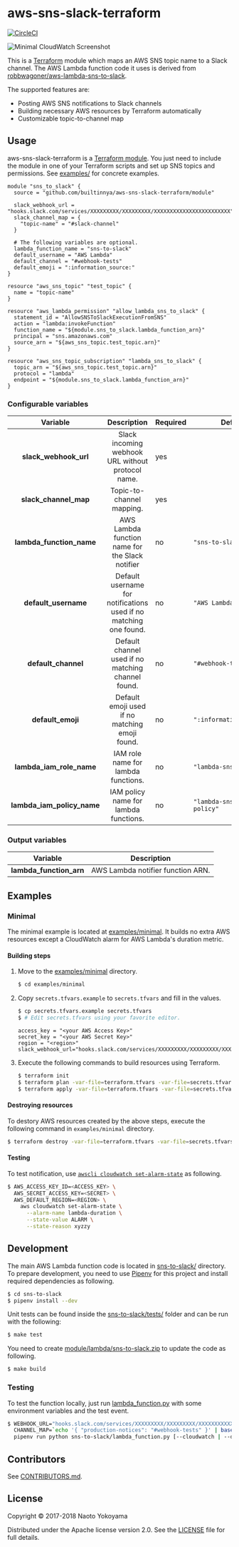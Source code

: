 # aws-sns-slack-terraform

[![CircleCI](https://circleci.com/gh/builtinnya/aws-sns-slack-terraform.svg?style=svg)](https://circleci.com/gh/builtinnya/aws-sns-slack-terraform)

![Minimal CloudWatch Screenshot](screenshots/minimal-cloudwatch-screenshot.png)

This is a [Terraform](https://www.terraform.io/) module which maps an AWS SNS topic name to a Slack channel.
The AWS Lambda function code it uses is derived from [robbwagoner/aws-lambda-sns-to-slack](https://github.com/robbwagoner/aws-lambda-sns-to-slack).

The supported features are:

- Posting AWS SNS notifications to Slack channels
- Building necessary AWS resources by Terraform automatically
- Customizable topic-to-channel map

## Usage

aws-sns-slack-terraform is a [Terraform module](https://www.terraform.io/docs/modules/index.html).
You just need to include the module in one of your Terraform scripts and set up SNS topics and permissions.
See [examples/](/examples) for concrete examples.

```hcl
module "sns_to_slack" {
  source = "github.com/builtinnya/aws-sns-slack-terraform/module"

  slack_webhook_url = "hooks.slack.com/services/XXXXXXXXX/XXXXXXXXX/XXXXXXXXXXXXXXXXXXXXXXXX"
  slack_channel_map = {
    "topic-name" = "#slack-channel"
  }

  # The following variables are optional.
  lambda_function_name = "sns-to-slack"
  default_username = "AWS Lambda"
  default_channel = "#webhook-tests"
  default_emoji = ":information_source:"
}

resource "aws_sns_topic" "test_topic" {
  name = "topic-name"
}

resource "aws_lambda_permission" "allow_lambda_sns_to_slack" {
  statement_id = "AllowSNSToSlackExecutionFromSNS"
  action = "lambda:invokeFunction"
  function_name = "${module.sns_to_slack.lambda_function_arn}"
  principal = "sns.amazonaws.com"
  source_arn = "${aws_sns_topic.test_topic.arn}"
}

resource "aws_sns_topic_subscription" "lambda_sns_to_slack" {
  topic_arn = "${aws_sns_topic.test_topic.arn}"
  protocol = "lambda"
  endpoint = "${module.sns_to_slack.lambda_function_arn}"
}
```

### Configurable variables

|       **Variable**         |                          **Description**                          | **Required** | **Default**                    |
|:--------------------------:|:-----------------------------------------------------------------:|--------------|--------------------------------|
| **slack_webhook_url**      | Slack incoming webhook URL without protocol name.                 | yes          |                                |
| **slack_channel_map**      | Topic-to-channel mapping.                                         | yes          |                                |
| **lambda_function_name**   | AWS Lambda function name for the Slack notifier                   | no           | `"sns-to-slack"`               |
| **default_username**       | Default username for notifications used if no matching one found. | no           |  `"AWS Lambda"`                |
| **default_channel**        | Default channel used if no matching channel found.                | no           | `"#webhook-tests"`             |
| **default_emoji**          | Default emoji used if no matching emoji found.                    | no           | `":information_source:"`       |
| **lambda_iam_role_name**   | IAM role name for lambda functions.                               | no           | `"lambda-sns-to-slack"`        |
| **lambda_iam_policy_name** | IAM policy name for lambda functions.                             | no           | `"lambda-sns-to-slack-policy"` |

### Output variables

| **Variable**            | **Description**                   |
|-------------------------|-----------------------------------|
| **lambda_function_arn** | AWS Lambda notifier function ARN. |

## Examples

### Minimal

The minimal example is located at [examples/minimal](/examples/minimal).
It builds no extra AWS resources except a CloudWatch alarm for AWS Lambda's duration metric.

#### Building steps

1. Move to the [examples/minimal](/examples/minimal) directory.

    ```bash
    $ cd examples/minimal
    ```

2. Copy `secrets.tfvars.example` to `secrets.tfvars` and fill in the values.

    ```bash
    $ cp secrets.tfvars.example secrets.tfvars
    $ # Edit secrets.tfvars using your favorite editor.
    ```

    ```hcl
    access_key = "<your AWS Access Key>"
    secret_key = "<your AWS Secret Key>"
    region = "<region>"
    slack_webhook_url="hooks.slack.com/services/XXXXXXXXX/XXXXXXXXX/XXXXXXXXXXXXXXXXXXXXXXXX"
    ```

3. Execute the following commands to build resources using Terraform.

    ```bash
    $ terraform init
    $ terraform plan -var-file=terraform.tfvars -var-file=secrets.tfvars
    $ terraform apply -var-file=terraform.tfvars -var-file=secrets.tfvars
    ```

#### Destroying resources

To destory AWS resources created by the above steps, execute the following command in `examples/minimal` directory.

```bash
$ terraform destroy -var-file=terraform.tfvars -var-file=secrets.tfvars
```

#### Testing

To test notification, use [`awscli cloudwatch set-alarm-state`](http://docs.aws.amazon.com/cli/latest/reference/cloudwatch/set-alarm-state.html) as following.

```bash
$ AWS_ACCESS_KEY_ID=<ACCESS_KEY> \
  AWS_SECRET_ACCESS_KEY=<SECRET> \
  AWS_DEFAULT_REGION=<REGION> \
    aws cloudwatch set-alarm-state \
      --alarm-name lambda-duration \
      --state-value ALARM \
      --state-reason xyzzy
```

## Development

The main AWS Lambda function code is located in [sns-to-slack/](/sns-to-slack) directory.
To prepare development, you need to use [Pipenv](https://docs.pipenv.org/) for this project and install required dependencies as following.

```bash
$ cd sns-to-slack
$ pipenv install --dev
```

Unit tests can be found inside the [sns-to-slack/tests/](/sns-to-slack/tests) folder and can be run with the following:

```bash
$ make test
```

You need to create [module/lambda/sns-to-slack.zip](/module/lambda/sns-to-slack.zip) to update the code as following.

```bash
$ make build
```

### Testing

To test the function locally, just run [lambda_function.py](/sns-to-slack/lambda_function.py) with some environment variables and the test event.

```bash
$ WEBHOOK_URL="hooks.slack.com/services/XXXXXXXXX/XXXXXXXXX/XXXXXXXXXXXXXXXXXXXXXXXX" \
  CHANNEL_MAP=`echo '{ "production-notices": "#webhook-tests" }' | base64` \
  pipenv run python sns-to-slack/lambda_function.py [--cloudwatch | --datadog]
```

## Contributors

See [CONTRIBUTORS.md](./CONTRIBUTORS.md).

## License

Copyright © 2017-2018 Naoto Yokoyama

Distributed under the Apache license version 2.0. See the [LICENSE](./LICENSE) file for full details.
